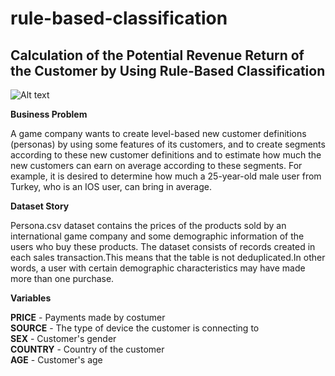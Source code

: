 # rule-based-classification
<h2>Calculation of the Potential Revenue Return of the Customer by Using Rule-Based Classification</h1>


![Alt text](https://theupcoming-flmedialtd.netdna-ssl.com/wp-content/uploads/2019/09/smartphone-pexels-generic-adults-casual-cellphone-1413653.jpg "Customer Segmentation")


<b>Business Problem</b>

A game company wants to create level-based new customer definitions (personas) by using some features of its customers, and to create segments according to these new customer definitions and to estimate how much the new customers can earn on average according to these segments. For example, it is desired to determine how much a 25-year-old male user from Turkey, who is an IOS user, can bring in average.

<b>Dataset Story</b>

Persona.csv dataset contains the prices of the products sold by an international game company and some demographic information of the users who buy these products. The dataset consists of records created in each sales transaction.This means that the table is not deduplicated.In other words, a user with certain demographic characteristics may have made more than one purchase.

<b>Variables</b>

<b>PRICE</b> - Payments made by costumer                      
<b>SOURCE</b> - The type of device the customer is connecting to                   
<b>SEX</b> - Customer's gender                 
<b>COUNTRY</b> - Country of the customer                      
<b>AGE</b> - Customer's age

